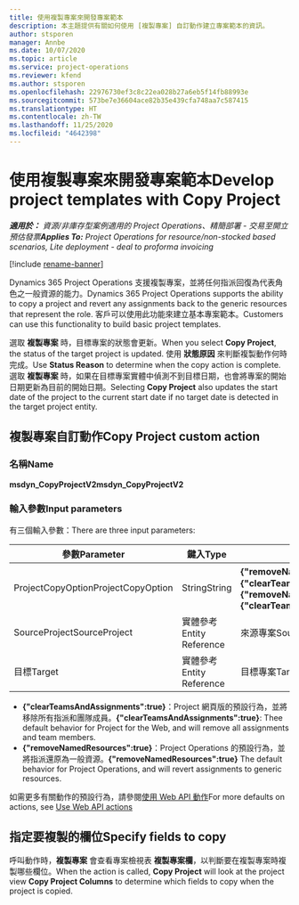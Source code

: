 ```yaml
---
title: 使用複製專案來開發專案範本
description: 本主題提供有關如何使用 [複製專案] 自訂動作建立專案範本的資訊。
author: stsporen
manager: Annbe
ms.date: 10/07/2020
ms.topic: article
ms.service: project-operations
ms.reviewer: kfend
ms.author: stsporen
ms.openlocfilehash: 22976730ef3c8c22ea028b27a6eb5f14fb88993e
ms.sourcegitcommit: 573be7e36604ace82b35e439cfa748aa7c587415
ms.translationtype: HT
ms.contentlocale: zh-TW
ms.lasthandoff: 11/25/2020
ms.locfileid: "4642398"
---
```

# <a name="develop-project-templates-with-copy-project"></a><span data-ttu-id="c85d2-103">使用複製專案來開發專案範本</span><span class="sxs-lookup"><span data-stu-id="c85d2-103">Develop project templates with Copy Project</span></span>

<span data-ttu-id="c85d2-104">_**適用於：** 資源/非庫存型案例適用的 Project Operations、精簡部署 - 交易至開立預估發票_</span><span class="sxs-lookup"><span data-stu-id="c85d2-104">_**Applies To:** Project Operations for resource/non-stocked based scenarios, Lite deployment - deal to proforma invoicing_</span></span>

[!include [rename-banner](~/includes/cc-data-platform-banner.md)]

<span data-ttu-id="c85d2-105">Dynamics 365 Project Operations 支援複製專案，並將任何指派回復為代表角色之一般資源的能力。</span><span class="sxs-lookup"><span data-stu-id="c85d2-105">Dynamics 365 Project Operations supports the ability to copy a project and revert any assignments back to the generic resources that represent the role.</span></span> <span data-ttu-id="c85d2-106">客戶可以使用此功能來建立基本專案範本。</span><span class="sxs-lookup"><span data-stu-id="c85d2-106">Customers can use this functionality to build basic project templates.</span></span>

<span data-ttu-id="c85d2-107">選取 **複製專案** 時，目標專案的狀態會更新。</span><span class="sxs-lookup"><span data-stu-id="c85d2-107">When you select **Copy Project**, the status of the target project is updated.</span></span> <span data-ttu-id="c85d2-108">使用 **狀態原因** 來判斷複製動作何時完成。</span><span class="sxs-lookup"><span data-stu-id="c85d2-108">Use **Status Reason** to determine when the copy action is complete.</span></span> <span data-ttu-id="c85d2-109">選取 **複製專案** 時，如果在目標專案實體中偵測不到目標日期，也會將專案的開始日期更新為目前的開始日期。</span><span class="sxs-lookup"><span data-stu-id="c85d2-109">Selecting **Copy Project** also updates the start date of the project to the current start date if no target date is detected in the target project entity.</span></span>

## <a name="copy-project-custom-action"></a><span data-ttu-id="c85d2-110">複製專案自訂動作</span><span class="sxs-lookup"><span data-stu-id="c85d2-110">Copy Project custom action</span></span> 

### <a name="name"></a><span data-ttu-id="c85d2-111">名稱</span><span class="sxs-lookup"><span data-stu-id="c85d2-111">Name</span></span> 

<span data-ttu-id="c85d2-112">**msdyn_CopyProjectV2**</span><span class="sxs-lookup"><span data-stu-id="c85d2-112">**msdyn_CopyProjectV2**</span></span>

### <a name="input-parameters"></a><span data-ttu-id="c85d2-113">輸入參數</span><span class="sxs-lookup"><span data-stu-id="c85d2-113">Input parameters</span></span>
<span data-ttu-id="c85d2-114">有三個輸入參數：</span><span class="sxs-lookup"><span data-stu-id="c85d2-114">There are three input parameters:</span></span>

| <span data-ttu-id="c85d2-115">參數</span><span class="sxs-lookup"><span data-stu-id="c85d2-115">Parameter</span></span>          | <span data-ttu-id="c85d2-116">鍵入</span><span class="sxs-lookup"><span data-stu-id="c85d2-116">Type</span></span>   | <span data-ttu-id="c85d2-117">值</span><span class="sxs-lookup"><span data-stu-id="c85d2-117">Values</span></span>                                                   | 
|--------------------|--------|----------------------------------------------------------|
| <span data-ttu-id="c85d2-118">ProjectCopyOption</span><span class="sxs-lookup"><span data-stu-id="c85d2-118">ProjectCopyOption</span></span>  | <span data-ttu-id="c85d2-119">String</span><span class="sxs-lookup"><span data-stu-id="c85d2-119">String</span></span> | <span data-ttu-id="c85d2-120">**{"removeNamedResources":true}** 或 **{"clearTeamsAndAssignments":true}**</span><span class="sxs-lookup"><span data-stu-id="c85d2-120">**{"removeNamedResources":true}** or **{"clearTeamsAndAssignments":true}**</span></span> |
| <span data-ttu-id="c85d2-121">SourceProject</span><span class="sxs-lookup"><span data-stu-id="c85d2-121">SourceProject</span></span>      | <span data-ttu-id="c85d2-122">實體參考</span><span class="sxs-lookup"><span data-stu-id="c85d2-122">Entity Reference</span></span> | <span data-ttu-id="c85d2-123">來源專案</span><span class="sxs-lookup"><span data-stu-id="c85d2-123">Source Project</span></span> |
| <span data-ttu-id="c85d2-124">目標</span><span class="sxs-lookup"><span data-stu-id="c85d2-124">Target</span></span>             | <span data-ttu-id="c85d2-125">實體參考</span><span class="sxs-lookup"><span data-stu-id="c85d2-125">Entity Reference</span></span> | <span data-ttu-id="c85d2-126">目標專案</span><span class="sxs-lookup"><span data-stu-id="c85d2-126">Target Project</span></span> |


- <span data-ttu-id="c85d2-127">**{"clearTeamsAndAssignments":true}**：Project 網頁版的預設行為，並將移除所有指派和團隊成員。</span><span class="sxs-lookup"><span data-stu-id="c85d2-127">**{"clearTeamsAndAssignments":true}**: Thee default behavior for Project for the Web, and will remove all assignments and team members.</span></span>
- <span data-ttu-id="c85d2-128">**{"removeNamedResources":true}**：Project Operations 的預設行為，並將指派還原為一般資源。</span><span class="sxs-lookup"><span data-stu-id="c85d2-128">**{"removeNamedResources":true}** The default behavior for Project Operations, and will revert assignments to generic resources.</span></span>

<span data-ttu-id="c85d2-129">如需更多有關動作的預設行為，請參閱[使用 Web API 動作](https://docs.microsoft.com/powerapps/developer/common-data-service/webapi/use-web-api-actions)</span><span class="sxs-lookup"><span data-stu-id="c85d2-129">For more defaults on actions, see [Use Web API actions](https://docs.microsoft.com/powerapps/developer/common-data-service/webapi/use-web-api-actions)</span></span>

## <a name="specify-fields-to-copy"></a><span data-ttu-id="c85d2-130">指定要複製的欄位</span><span class="sxs-lookup"><span data-stu-id="c85d2-130">Specify fields to copy</span></span> 
<span data-ttu-id="c85d2-131">呼叫動作時，**複製專案** 會查看專案檢視表 **複製專案欄**，以判斷要在複製專案時複製哪些欄位。</span><span class="sxs-lookup"><span data-stu-id="c85d2-131">When the action is called, **Copy Project** will look at the project view **Copy Project Columns** to determine which fields to copy when the project is copied.</span></span>
